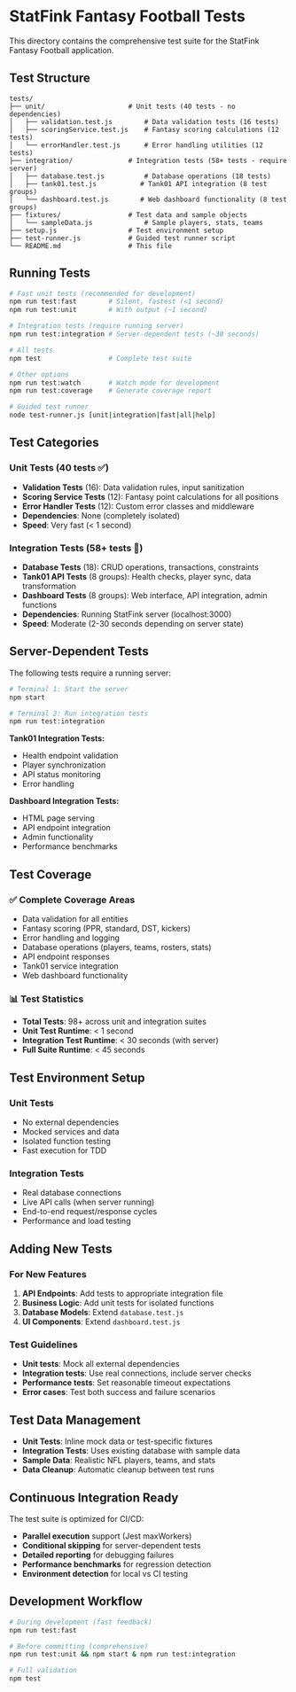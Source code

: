 # StatFink Fantasy Football Tests

This directory contains the comprehensive test suite for the StatFink Fantasy Football application.

## Test Structure

```
tests/
├── unit/                     # Unit tests (40 tests - no dependencies)
│   ├── validation.test.js        # Data validation tests (16 tests)
│   ├── scoringService.test.js    # Fantasy scoring calculations (12 tests)
│   └── errorHandler.test.js      # Error handling utilities (12 tests)
├── integration/              # Integration tests (58+ tests - require server)
│   ├── database.test.js          # Database operations (18 tests)
│   ├── tank01.test.js           # Tank01 API integration (8 test groups)
│   └── dashboard.test.js        # Web dashboard functionality (8 test groups)
├── fixtures/                 # Test data and sample objects
│   └── sampleData.js             # Sample players, stats, teams
├── setup.js                  # Test environment setup
├── test-runner.js            # Guided test runner script
└── README.md                 # This file
```

## Running Tests

```bash
# Fast unit tests (recommended for development)
npm run test:fast        # Silent, fastest (<1 second)
npm run test:unit        # With output (~1 second)

# Integration tests (require running server)
npm run test:integration # Server-dependent tests (~30 seconds)

# All tests
npm test                 # Complete test suite

# Other options
npm run test:watch       # Watch mode for development
npm run test:coverage    # Generate coverage report

# Guided test runner
node test-runner.js [unit|integration|fast|all|help]
```

## Test Categories

### Unit Tests (40 tests ✅)
- **Validation Tests** (16): Data validation rules, input sanitization
- **Scoring Service Tests** (12): Fantasy point calculations for all positions
- **Error Handler Tests** (12): Custom error classes and middleware
- **Dependencies**: None (completely isolated)
- **Speed**: Very fast (< 1 second)

### Integration Tests (58+ tests 🔗)
- **Database Tests** (18): CRUD operations, transactions, constraints
- **Tank01 API Tests** (8 groups): Health checks, player sync, data transformation
- **Dashboard Tests** (8 groups): Web interface, API integration, admin functions
- **Dependencies**: Running StatFink server (localhost:3000)
- **Speed**: Moderate (2-30 seconds depending on server state)

## Server-Dependent Tests

The following tests require a running server:

```bash
# Terminal 1: Start the server
npm start

# Terminal 2: Run integration tests
npm run test:integration
```

**Tank01 Integration Tests:**
- Health endpoint validation
- Player synchronization
- API status monitoring
- Error handling

**Dashboard Integration Tests:**
- HTML page serving
- API endpoint integration
- Admin functionality
- Performance benchmarks

## Test Coverage

### ✅ **Complete Coverage Areas**
- Data validation for all entities
- Fantasy scoring (PPR, standard, DST, kickers)
- Error handling and logging
- Database operations (players, teams, rosters, stats)
- API endpoint responses
- Tank01 service integration
- Web dashboard functionality

### 📊 **Test Statistics**
- **Total Tests**: 98+ across unit and integration suites
- **Unit Test Runtime**: < 1 second
- **Integration Test Runtime**: < 30 seconds (with server)
- **Full Suite Runtime**: < 45 seconds

## Test Environment Setup

### Unit Tests
- No external dependencies
- Mocked services and data
- Isolated function testing
- Fast execution for TDD

### Integration Tests
- Real database connections
- Live API calls (when server running)
- End-to-end request/response cycles
- Performance and load testing

## Adding New Tests

### For New Features
1. **API Endpoints**: Add tests to appropriate integration file
2. **Business Logic**: Add unit tests for isolated functions
3. **Database Models**: Extend `database.test.js`
4. **UI Components**: Extend `dashboard.test.js`

### Test Guidelines
- **Unit tests**: Mock all external dependencies
- **Integration tests**: Use real connections, include server checks
- **Performance tests**: Set reasonable timeout expectations
- **Error cases**: Test both success and failure scenarios

## Test Data Management

- **Unit Tests**: Inline mock data or test-specific fixtures
- **Integration Tests**: Uses existing database with sample data
- **Sample Data**: Realistic NFL players, teams, and stats
- **Data Cleanup**: Automatic cleanup between test runs

## Continuous Integration Ready

The test suite is optimized for CI/CD:
- **Parallel execution** support (Jest maxWorkers)
- **Conditional skipping** for server-dependent tests
- **Detailed reporting** for debugging failures
- **Performance benchmarks** for regression detection
- **Environment detection** for local vs CI testing

## Development Workflow

```bash
# During development (fast feedback)
npm run test:fast

# Before committing (comprehensive)
npm run test:unit && npm start & npm run test:integration

# Full validation
npm test
```